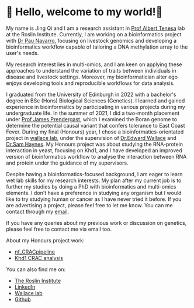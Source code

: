 # 👋 Hello, welcome to my world!👋

My name is Jing Qi and I am a research assistant in [Prof Albert Tenesa](https://www.ed.ac.uk/profile/albert-tenesa) lab at the Roslin Institute. Currently, I am working on a bioinformatics project with [Dr Pau Navarro](https://www.ed.ac.uk/profile/pau-navarro), focusing on livestock genomics and developing a bioinformatics workflow capable of tailoring a DNA methylation array to the user's needs. 

My research interest lies in multi-omics, and I am keen on applying these approaches to understand the variation of traits between individuals in disease and livestock settings. Moreover, my bioinformatician alter ego enjoys developing tools and reproducible workflows for data analysis.

I graduated from the University of Edinburgh in 2022 with a bachelor's degree in BSc (Hons) Biological Sciences (Genetics). I learned and gained experience in bioinformatics by participating in various projects during my undergraduate life. In the summer of 2021, I did a two-month placement under [Prof James Prendergast](https://www.ed.ac.uk/profile/james-prendergast), which I examined the Boran genome to determine the potential causal variant that confers tolerance to East Coast Fever. During my final (Honours) year, I chose a bioinformatics-orientated project in [wallace lab](https://ewallace.github.io/), under the supervision of [Dr.Edward Wallace](https://ewallace.github.io/team/edward-wallace) and [Dr.Sam Haynes](https://ewallace.github.io/team/samuel-haynes). My Honours project was about studying the RNA-protein interaction in yeast, focusing on Khd1, and I have developed an improved version of bioinformatics workflow to analyse the interaction between RNA and protein under the guidance of my supervisors. 

Despite having a bioinformatics-focused background, I am eager to learn wet lab skills for my research interests. My plan after my current job is to further my studies by doing a PhD with bioinformatics and multi-omics elements. I don't have a preference in studying any organism but I would like to try studying human or cancer as I have never tried it before. If you are advertising a project, please feel free to let me know. You can me contact through my [email](jchong@ed.ac.uk). 

If you have any queries about my previous work or discussion on genetics, please feel free to contact me via email too. 

About my Honours project work:
 - [nf_CRACpipeline](https://github.com/JingQiChong/nf_CRACpipeline)
 - [Khd1 CRAC analysis](https://github.com/JingQiChong/Khd1_CRAC_analysis)

You can also find me on: 
  - [The Roslin Institute](https://www.ed.ac.uk/profile/jchong)
  - [LinkedIn](https://www.linkedin.com/in/chong-jing-qi-2b0a7919a/)
  - [Wallace lab](https://ewallace.github.io/team/jingqi-chong)
  - [Github](https://github.com/JingQiChong)

